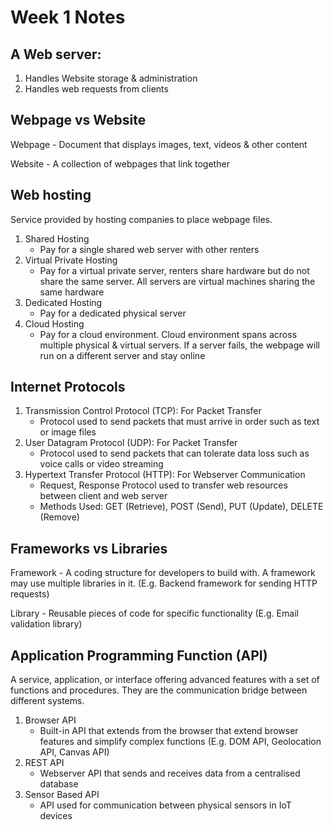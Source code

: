 # Week 1 Notes

## A Web server: 
1. Handles Website storage & administration
2. Handles web requests from clients

## Webpage vs Website
Webpage - Document that displays images, text, videos & other content

Website - A collection of webpages that link together

## Web hosting 
Service provided by hosting companies to place webpage files.
1. Shared Hosting
    - Pay for a single shared web server with other renters
2. Virtual Private Hosting
    - Pay for a virtual private server, renters share hardware but do not share the same server. All servers are virtual machines sharing the same hardware
3. Dedicated Hosting
    - Pay for a dedicated physical server
4. Cloud Hosting
    - Pay for a cloud environment. Cloud environment spans across multiple physical & virtual servers. If a server fails, the webpage will run on a different server and stay online

## Internet Protocols
1. Transmission Control Protocol (TCP): For Packet Transfer
    - Protocol used to send packets that must arrive in order such as text or image files
2. User Datagram Protocol (UDP): For Packet Transfer
    - Protocol used to send packets that can tolerate data loss such as voice calls or video streaming
3. Hypertext Transfer Protocol (HTTP): For Webserver Communication
    - Request, Response Protocol used to transfer web resources between client and web server
    - Methods Used: GET (Retrieve), POST (Send), PUT (Update), DELETE (Remove)

## Frameworks vs Libraries
Framework - A coding structure for developers to build with. A framework may use multiple libraries in it. (E.g. Backend framework for sending HTTP requests)

Library - Reusable pieces of code for specific functionality (E.g. Email validation library)

## Application Programming Function (API)
A service, application, or interface offering advanced features with a set of functions and procedures. They are the communication bridge between different systems.

1. Browser API 
    - Built-in API that extends from the browser that extend browser features and simplify complex functions (E.g. DOM API, Geolocation API, Canvas API)
2. REST API 
    - Webserver API that sends and receives data from a centralised database
3. Sensor Based API
    - API used for communication between physical sensors in IoT devices 

